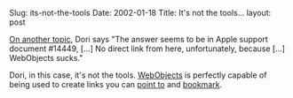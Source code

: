 Slug: its-not-the-tools
Date: 2002-01-18
Title: It's not the tools...
layout: post

<a href="http://www.backupbrain.com/2002_01_13_archive.html#8761219">On another topic</a>, Dori says &quot;The answer seems to be in Apple support document #14449, [...] No direct link from here, unfortunately, because [...] WebObjects sucks.&quot;<p>

Dori, in this case, it&#39;s not the tools. <a href="http://www.apple.com/webobjects/">WebObjects</a> is perfectly capable of being used to create links you can <a href="http://www.bigchalk.com/cgi-bin/WebObjects/WOPortal.woa/db/Home.html?name=PortalMain">point to</a> and <a href="http://faq.kagi.com/cgi-bin/WebObjects/ViewFAQs.woa/wa/specificFAQ?FAQ=whatis">bookmark</a>.</p>
